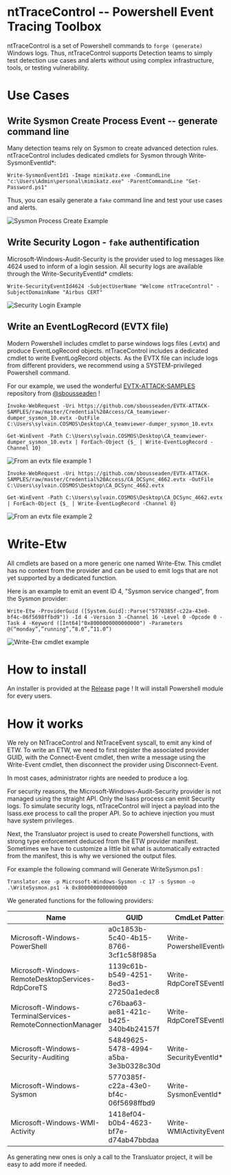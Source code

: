 # ntTraceControl -- Powershell Event Tracing Toolbox

ntTraceControl is a set of Powershell commands to `forge (generate)` Windows logs. Thus, ntTraceControl supports Detection teams to simply test detection use cases and alerts without using complex infrastructure, tools, or testing vulnerability.

# Use Cases

## Write Sysmon Create Process Event -- generate command line

Many detection teams rely on Sysmon to create advanced detection rules. ntTraceControl includes dedicated cmdlets for Sysmon through Write-SysmonEventId*:

```
Write-SysmonEventId1 -Image mimikatz.exe -CommandLine "c:\Users\Admin\personal\mimikatz.exe" -ParentCommandLine "Get-Password.ps1"
```

Thus, you can esaily generate a `fake` command line and test your use cases and alerts.

![Sysmon Process Create Example](assets/example1.png)


## Write Security Logon - `fake` authentification

Microsoft-Windows-Audit-Security is the provider used to log messages like 4624 used to inform of a login session. All security logs are available through the Write-SecurityEventId* cmdlets:

```
Write-SecurityEventId4624 -SubjectUserName "Welcome ntTraceControl" -SubjectDomainName "Airbus CERT" 
```

![Security Login Example](assets/example2.png)

## Write an EventLogRecord (EVTX file)

Modern Powershell includes cmdlet to parse windows logs files (.evtx) and produce EventLogRecord objects. ntTraceControl includes a dedicated cmdlet to write EventLogRecord objects. As the EVTX file can include logs from different providers, we recommend using a SYSTEM-privileged Powershell command.

For our example, we used the wonderful [EVTX-ATTACK-SAMPLES](https://github.com/sbousseaden/EVTX-ATTACK-SAMPLES) repository from [@sbousseaden](https://github.com/sbousseaden) !

```
Invoke-WebRequest -Uri https://github.com/sbousseaden/EVTX-ATTACK-SAMPLES/raw/master/Credential%20Access/CA_teamviewer-dumper_sysmon_10.evtx -OutFile C:\Users\sylvain.COSMOS\Desktop\CA_teamviewer-dumper_sysmon_10.evtx

Get-WinEvent -Path C:\Users\sylvain.COSMOS\Desktop\CA_teamviewer-dumper_sysmon_10.evtx | ForEach-Object {$_ | Write-EventLogRecord -Channel 10}
```

![From an evtx file example 1](assets/example3.png)

```
Invoke-WebRequest -Uri https://github.com/sbousseaden/EVTX-ATTACK-SAMPLES/raw/master/Credential%20Access/CA_DCSync_4662.evtx -OutFile C:\Users\sylvain.COSMOS\Desktop\CA_DCSync_4662.evtx

Get-WinEvent -Path C:\Users\sylvain.COSMOS\Desktop\CA_DCSync_4662.evtx | ForEach-Object {$_ | Write-EventLogRecord -Channel 0}
```

![From an evtx file example 2](assets/example4.png)

# Write-Etw

All cmdlets are based on a more generic one named Write-Etw. This cmdlet has no context from the provider and can be used to emit logs that are not yet supported by a dedicated function.

Here is an example to emit an event ID 4, "Sysmon service changed", from the Sysmon provider:

```
Write-Etw -ProviderGuid ([System.Guid]::Parse("5770385f-c22a-43e0-bf4c-06f5698ffbd9")) -Id 4 -Version 3 -Channel 16 -Level 0 -Opcode 0 -Task 4 -Keyword ([Int64]"0x8000000000000000") -Parameters @(“monday”,”running”,”8.0”,”11.0”)
```

![Write-Etw cmdlet example](assets/example5.png)

# How to install

An installer is provided at the [Release](https://github.com/airbus-cert/ntTraceControl/releases/) page ! It will install Powershell module for every users.

# How it works

We rely on NtTraceControl and NtTraceEvent syscall, to emit any kind of ETW.
To write an ETW, we need to first register the associated provider GUID, with the Connect-Event cmdlet, then write a message using the Write-Event cmdlet, then disconnect the provider using Disconnect-Event.

In most cases, administrator rights are needed to produce a log.

For security reasons, the Microsoft-Windows-Audit-Security provider is not managed using the straight API. Only the lsass process can emit Security logs. To simulate security logs, ntTraceControl will inject a payload into the lsass.exe process to call the proper API. So to achieve injection you must have system privileges.

Next, the Transluator project is used to create Powershell functions, with strong type enforcement deduced from the ETW provider manifest. Sometimes we have to customize a little bit what is automatically extracted from the manifest, this is why we versioned the output files.

For example the following command will Generate WriteSysmon.ps1 :

```
Translator.exe -p Microsoft-Windows-Sysmon -c 17 -s Sysmon -o .\WriteSysmon.ps1 -k 0x8000000000000000
```

We generated functions for the following providers:

|Name|GUID|CmdLet Pattern|
|----|----|--------------|
|Microsoft-Windows-PowerShell|a0c1853b-5c40-4b15-8766-3cf1c58f985a|Write-PowershellEventId*|
|Microsoft-Windows-RemoteDesktopServices-RdpCoreTS|1139c61b-b549-4251-8ed3-27250a1edec8|Write-RdpCoreTSEventId*|
|Microsoft-Windows-TerminalServices-RemoteConnectionManager|c76baa63-ae81-421c-b425-340b4b24157f|Write-RdpCoreTSEventId*|
|Microsoft-Windows-Security-Auditing|54849625-5478-4994-a5ba-3e3b0328c30d|Write-SecurityEventId*|
|Microsoft-Windows-Sysmon|5770385f-c22a-43e0-bf4c-06f5698ffbd9|Write-SysmonEventId*|
|Microsoft-Windows-WMI-Activity|1418ef04-b0b4-4623-bf7e-d74ab47bbdaa|Write-WMIActivityEventId*|


As generating new ones is only a call to the Transluator project, it will be easy to add more if needed.

